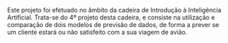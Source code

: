 Este projeto foi efetuado no âmbito da cadeira de Introdução à Inteligência Artificial. Trata-se do 4º projeto desta cadeira, e consiste na utilização e comparação de dois modelos de previsão de dados, de forma a prever se um cliente estará ou não satisfeito com a sua viagem de avião.